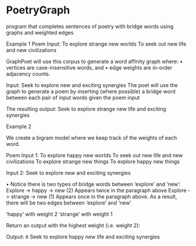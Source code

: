 # PoetryGraph
program that completes sentences of poetry with bridge words using graphs and weighted edges

Example 1 
  Poem Input:
  To explore strange new worlds
  To seek out new life and new civilizations
  
  GraphPoet will use this corpus to generate a word affinity graph where:
  • vertices are case-insensitive words, and
  • edge weights are in-order adjacency counts.
  
  
  
  Input:
  Seek to explore new and exciting synergies
  The poet will use the graph to generate a poem by inserting (where possible) a bridge word between each pair
  of input words given the poem input
  
  The resulting output:
  Seek to explore strange new life and exciting synergies


Example 2 

  We create a bigram model where we keep track of the weights of each word.
  
  Poem Input 1:
  To explore happy new worlds
  To seek out new life and new civilizations
  To explore strange new things
  To explore happy new things
  
  Input 2:
  Seek to explore new and exciting synergies
  
  • Notice there is two types of bridge words between ‘explore’ and ‘new’:
  Explore -> happy -> new (2) Appears twice in the paragraph above
  Explore -> strange -> new (1) Appears once in the paragraph above.
  As a result, there will be two edges between ‘explore’ and ‘new’
  
  ‘happy’ with weight 2
  ‘strange’ with weight 1
  
  Return an output with the highest weight (i.e. weight 2):
  
  Output:
  è Seek to explore happy new life and exciting synergies


